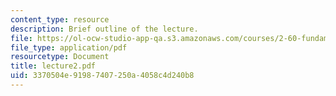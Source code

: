 ```yaml
---
content_type: resource
description: Brief outline of the lecture.
file: https://ol-ocw-studio-app-qa.s3.amazonaws.com/courses/2-60-fundamentals-of-advanced-energy-conversion-spring-2004/3370504e91987407250a4058c4d240b8_lecture2.pdf
file_type: application/pdf
resourcetype: Document
title: lecture2.pdf
uid: 3370504e-9198-7407-250a-4058c4d240b8
---
```

